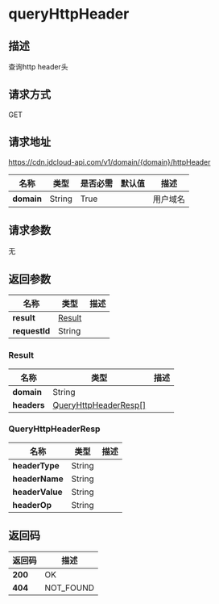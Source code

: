 # queryHttpHeader


## 描述
查询http header头

## 请求方式
GET

## 请求地址
https://cdn.jdcloud-api.com/v1/domain/{domain}/httpHeader

|名称|类型|是否必需|默认值|描述|
|---|---|---|---|---|
|**domain**|String|True| |用户域名|

## 请求参数
无


## 返回参数
|名称|类型|描述|
|---|---|---|
|**result**|[Result](#result)| |
|**requestId**|String| |

### <div id="Result">Result</div>
|名称|类型|描述|
|---|---|---|
|**domain**|String| |
|**headers**|[QueryHttpHeaderResp[]](#queryhttpheaderresp)| |
### <div id="QueryHttpHeaderResp">QueryHttpHeaderResp</div>
|名称|类型|描述|
|---|---|---|
|**headerType**|String| |
|**headerName**|String| |
|**headerValue**|String| |
|**headerOp**|String| |

## 返回码
|返回码|描述|
|---|---|
|**200**|OK|
|**404**|NOT_FOUND|
